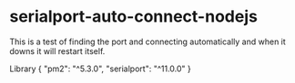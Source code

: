 # serialport-auto-connect-nodejs

This is a test of finding the port and connecting automatically and when it downs it will restart itself.

Library {
"pm2": "^5.3.0",
"serialport": "^11.0.0"
}
